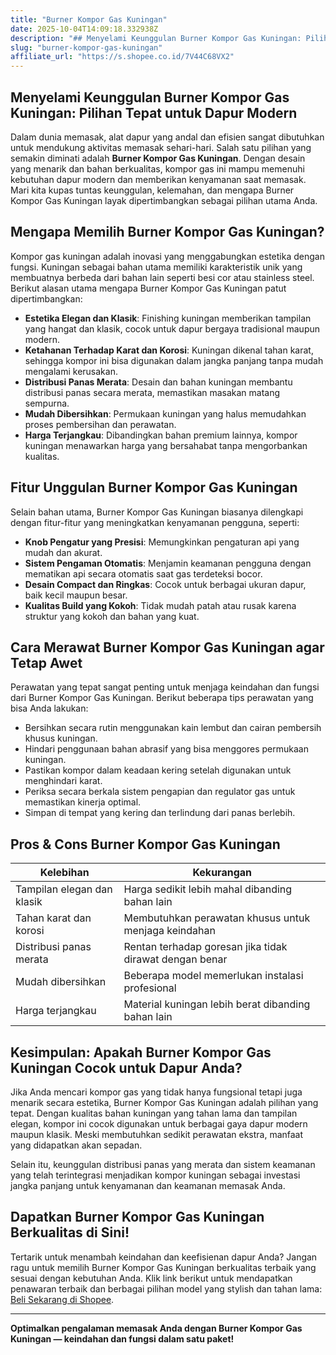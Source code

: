 ```yaml
---
title: "Burner Kompor Gas Kuningan"
date: 2025-10-04T14:09:18.332938Z
description: "## Menyelami Keunggulan Burner Kompor Gas Kuningan: Pilihan Tepat untuk Dapur Modern..."
slug: "burner-kompor-gas-kuningan"
affiliate_url: "https://s.shopee.co.id/7V44C68VX2"
---
```

## Menyelami Keunggulan Burner Kompor Gas Kuningan: Pilihan Tepat untuk Dapur Modern

Dalam dunia memasak, alat dapur yang andal dan efisien sangat dibutuhkan untuk mendukung aktivitas memasak sehari-hari. Salah satu pilihan yang semakin diminati adalah **Burner Kompor Gas Kuningan**. Dengan desain yang menarik dan bahan berkualitas, kompor gas ini mampu memenuhi kebutuhan dapur modern dan memberikan kenyamanan saat memasak. Mari kita kupas tuntas keunggulan, kelemahan, dan mengapa Burner Kompor Gas Kuningan layak dipertimbangkan sebagai pilihan utama Anda.

## Mengapa Memilih Burner Kompor Gas Kuningan?

Kompor gas kuningan adalah inovasi yang menggabungkan estetika dengan fungsi. Kuningan sebagai bahan utama memiliki karakteristik unik yang membuatnya berbeda dari bahan lain seperti besi cor atau stainless steel. Berikut alasan utama mengapa Burner Kompor Gas Kuningan patut dipertimbangkan:

- **Estetika Elegan dan Klasik**: Finishing kuningan memberikan tampilan yang hangat dan klasik, cocok untuk dapur bergaya tradisional maupun modern.
- **Ketahanan Terhadap Karat dan Korosi**: Kuningan dikenal tahan karat, sehingga kompor ini bisa digunakan dalam jangka panjang tanpa mudah mengalami kerusakan.
- **Distribusi Panas Merata**: Desain dan bahan kuningan membantu distribusi panas secara merata, memastikan masakan matang sempurna.
- **Mudah Dibersihkan**: Permukaan kuningan yang halus memudahkan proses pembersihan dan perawatan.
- **Harga Terjangkau**: Dibandingkan bahan premium lainnya, kompor kuningan menawarkan harga yang bersahabat tanpa mengorbankan kualitas.

## Fitur Unggulan Burner Kompor Gas Kuningan

Selain bahan utama, Burner Kompor Gas Kuningan biasanya dilengkapi dengan fitur-fitur yang meningkatkan kenyamanan pengguna, seperti:

- **Knob Pengatur yang Presisi**: Memungkinkan pengaturan api yang mudah dan akurat.
- **Sistem Pengaman Otomatis**: Menjamin keamanan pengguna dengan mematikan api secara otomatis saat gas terdeteksi bocor.
- **Desain Compact dan Ringkas**: Cocok untuk berbagai ukuran dapur, baik kecil maupun besar.
- **Kualitas Build yang Kokoh**: Tidak mudah patah atau rusak karena struktur yang kokoh dan bahan yang kuat.

## Cara Merawat Burner Kompor Gas Kuningan agar Tetap Awet

Perawatan yang tepat sangat penting untuk menjaga keindahan dan fungsi dari Burner Kompor Gas Kuningan. Berikut beberapa tips perawatan yang bisa Anda lakukan:

- Bersihkan secara rutin menggunakan kain lembut dan cairan pembersih khusus kuningan.
- Hindari penggunaan bahan abrasif yang bisa menggores permukaan kuningan.
- Pastikan kompor dalam keadaan kering setelah digunakan untuk menghindari karat.
- Periksa secara berkala sistem pengapian dan regulator gas untuk memastikan kinerja optimal.
- Simpan di tempat yang kering dan terlindung dari panas berlebih.

## Pros & Cons Burner Kompor Gas Kuningan

| Kelebihan | Kekurangan |
|------------|--------------|
| Tampilan elegan dan klasik | Harga sedikit lebih mahal dibanding bahan lain |
| Tahan karat dan korosi | Membutuhkan perawatan khusus untuk menjaga keindahan |
| Distribusi panas merata | Rentan terhadap goresan jika tidak dirawat dengan benar |
| Mudah dibersihkan | Beberapa model memerlukan instalasi profesional |
| Harga terjangkau | Material kuningan lebih berat dibanding bahan lain |

## Kesimpulan: Apakah Burner Kompor Gas Kuningan Cocok untuk Dapur Anda?

Jika Anda mencari kompor gas yang tidak hanya fungsional tetapi juga menarik secara estetika, Burner Kompor Gas Kuningan adalah pilihan yang tepat. Dengan kualitas bahan kuningan yang tahan lama dan tampilan elegan, kompor ini cocok digunakan untuk berbagai gaya dapur modern maupun klasik. Meski membutuhkan sedikit perawatan ekstra, manfaat yang didapatkan akan sepadan. 

Selain itu, keunggulan distribusi panas yang merata dan sistem keamanan yang telah terintegrasi menjadikan kompor kuningan sebagai investasi jangka panjang untuk kenyamanan dan keamanan memasak Anda.

## Dapatkan Burner Kompor Gas Kuningan Berkualitas di Sini!

Tertarik untuk menambah keindahan dan keefisienan dapur Anda? Jangan ragu untuk memilih Burner Kompor Gas Kuningan berkualitas terbaik yang sesuai dengan kebutuhan Anda. Klik link berikut untuk mendapatkan penawaran terbaik dan berbagai pilihan model yang stylish dan tahan lama: [Beli Sekarang di Shopee](https://s.shopee.co.id/7V44C68VX2).

---

**Optimalkan pengalaman memasak Anda dengan Burner Kompor Gas Kuningan — keindahan dan fungsi dalam satu paket!**